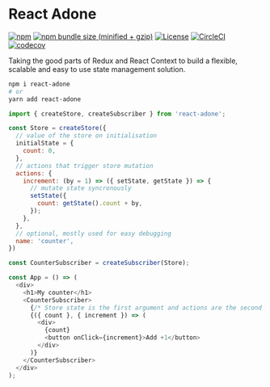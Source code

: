 # React Adone

[![npm](https://img.shields.io/npm/v/react-adone.svg)](https://www.npmjs.com/package/react-adone)
[![npm bundle size (minified + gzip)](https://img.shields.io/bundlephobia/minzip/react-adone.svg)](https://bundlephobia.com/result?p=react-adone)
[![License](https://img.shields.io/:license-MIT-blue.svg)](http://albertogasparin.mit-license.org)
[![CircleCI](https://circleci.com/gh/albertogasparin/react-adone.svg?style=shield&circle-token=17a5f372d198e27098226779bc1afd8fd6a2fb3a)](https://circleci.com/gh/albertogasparin/react-adone)
[![codecov](https://codecov.io/gh/albertogasparin/react-adone/branch/master/graph/badge.svg)](https://codecov.io/gh/albertogasparin/react-adone)

Taking the good parts of Redux and React Context to build a flexible, scalable and easy to use state management solution.

```sh
npm i react-adone
# or
yarn add react-adone
```

```js
import { createStore, createSubscriber } from 'react-adone';

const Store = createStore({
  // value of the store on initialisation
  initialState = {
    count: 0,
  },
  // actions that trigger store mutation
  actions: {
    increment: (by = 1) => ({ setState, getState }) => {
      // mutate state syncronously
      setState({
        count: getState().count + by,
      });
    },
  },
  // optional, mostly used for easy debugging
  name: 'counter',
})

const CounterSubscriber = createSubscriber(Store);

const App = () => (
  <div>
    <h1>My counter</h1>
    <CounterSubscriber>
      {/* Store state is the first argument and actions are the second one */}
      {({ count }, { increment }) => (
        <div>
          {count}
          <button onClick={increment}>Add +1</button>
        </div>
      )}
    </CounterSubscriber>
  </div>
);
```
